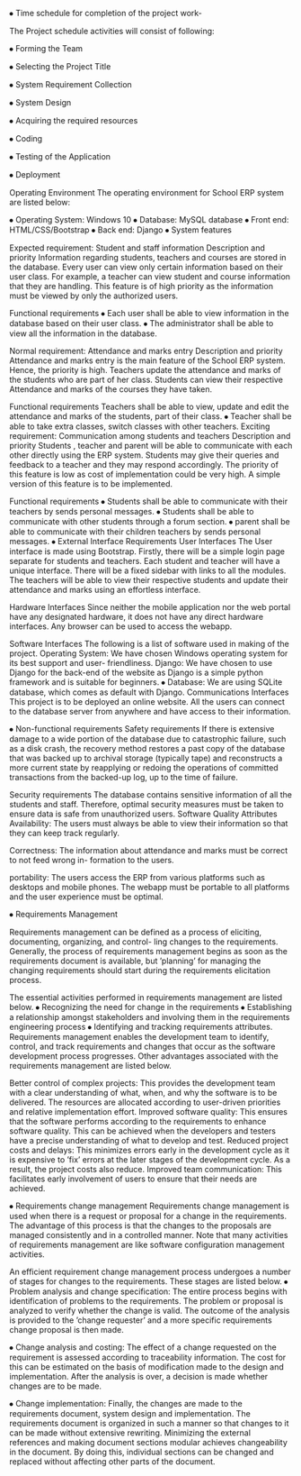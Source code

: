 ⦁	Time schedule for completion of the project work-

The Project schedule activities will consist of following:

⦁	Forming the Team

⦁	Selecting the Project Title

⦁	System Requirement Collection

⦁	System Design

⦁	Acquiring the required resources

⦁	Coding

⦁	Testing of the Application

⦁	Deployment

Operating Environment
The operating environment for School ERP system are listed below:

⦁	Operating System: Windows 10
⦁	Database: MySQL database
⦁	Front end: HTML/CSS/Bootstrap
⦁	Back end: Django
⦁	System features

Expected requirement: Student and staff information
Description and priority Information regarding students, teachers and courses are stored in the database. Every user can view only certain information based on their user class. For example, a teacher can view student and course information that they are handling. This feature is of high priority as the information must be viewed by only the authorized users.

Functional requirements
⦁	Each user shall be able to view information in the database based on their user class.
⦁	The administrator shall be able to view all the information in the database.

Normal requirement: Attendance and marks entry
Description and priority Attendance and marks entry is the main feature of the School ERP system. Hence, the priority is high. Teachers update the attendance and marks of the students who are part of her class. Students can view their respective Attendance and marks of the courses they have taken.

Functional requirements
Teachers shall be able to view, update and edit the attendance and marks of the students, part of their class.
⦁	Teacher shall be able to take extra classes, switch classes with other teachers.
Exciting requirement: Communication among students and teachers
Description and priority Students ,  teacher and parent will be able to communicate with each other directly using the ERP system. Students may give their queries and feedback to a teacher and they may respond accordingly. The priority of this feature is low as cost of implementation could be very high. A simple version of this feature is to be implemented.

Functional requirements
⦁	Students shall be able to communicate with their teachers by sends personal messages.
⦁	Students shall be able to communicate with other students through a forum section.
⦁	parent shall be able to communicate with their children teachers by sends personal messages.
⦁	External Interface Requirements
User Interfaces
The User interface is made using Bootstrap. Firstly, there will be a simple login page separate for students and teachers. Each student and teacher will have a unique interface. There will be a fixed sidebar with links to all the modules. The teachers will be able to view their respective students and update their attendance and marks using an effortless interface.

Hardware Interfaces
Since neither the mobile application nor the web portal have any designated hardware, it does not have any direct hardware interfaces. Any browser can be used to access the webapp.

Software Interfaces
The following is a list of software used in making of the project.
Operating System: We have chosen Windows operating system for its best support and user- friendliness.
Django: We have chosen to use Django for the back-end of the website as Django is a simple python framework and is suitable for beginners.
⦁	Database: We are using SQLite database, which comes as default with Django.
Communications Interfaces
This project is to be deployed an online website. All the users can connect to the database server from anywhere and have access to their information.

⦁	Non-functional requirements
Safety requirements
If there is extensive damage to a wide portion of the database due to catastrophic failure, such as a disk crash, the recovery method restores a past copy of the database that was backed up to archival storage (typically tape) and reconstructs a more current state by reapplying or redoing the operations of committed transactions from the backed-up log, up to the time of failure.

Security requirements
The database contains sensitive information of all the students and staff. Therefore, optimal security measures must be taken to ensure data is safe from unauthorized users.
Software Quality Attributes
Availability: The users must always be able to view their information so that they can keep track regularly.

Correctness: The information about attendance and marks must be correct to not feed wrong in- formation to the users.

portability: The users access the ERP from various platforms such as desktops and mobile phones. The webapp must be portable to all platforms and the user experience must be optimal.


⦁	Requirements Management

Requirements management can be defined as a process of eliciting, documenting, organizing, and control- ling changes to the requirements. Generally, the process of requirements management begins as soon as the requirements document is available, but ’planning’ for managing the changing requirements should start during the requirements elicitation process.

The essential activities performed in requirements management are listed below.
⦁	Recognizing the need for change in the requirements
⦁	Establishing a relationship amongst stakeholders and involving them in the requirements engineering process
⦁	Identifying and tracking requirements attributes.
Requirements management enables the development team to identify, control, and track requirements and changes that occur as the software development process progresses. Other advantages associated with the requirements management are listed below.

Better control of complex projects: This provides the development team with a clear understanding of what, when, and why the software is to be delivered. The resources are allocated according to user-driven priorities and relative implementation effort.
Improved software quality: This ensures that the software performs according to the requirements to enhance software quality. This can be achieved when the developers and testers have a precise understanding of what to develop and test.
Reduced project costs and delays: This minimizes errors early in the development cycle as it is expensive to ’fix’ errors at the later stages of the development cycle. As a result, the project costs also reduce.
Improved team communication: This facilitates early involvement of users to ensure that their needs are achieved.


⦁	Requirements change management
Requirements change management is used when there is a request or proposal for a change in the requirements. The advantage of this process is that the changes to the proposals are managed consistently and in a controlled manner. Note that many activities of requirements management are like software configuration management activities.

An efficient requirement change management process undergoes a number of stages for changes to the requirements. These stages are listed below.
⦁	Problem analysis and change specification: The entire process begins with identification of problems to the requirements. The problem or proposal is analyzed to verify whether the change is valid. The outcome of the analysis is provided to the ’change requester’ and a more specific requirements change proposal is then made.

⦁	Change analysis and costing: The effect of a change requested on the requirement is assessed according to traceability information. The cost for this can be estimated on the basis of modification made to the design and implementation. After the analysis is over, a decision is made whether changes are to be made.

⦁	Change implementation: Finally, the changes are made to the requirements document, system design and implementation. The requirements document is organized in such a manner so that changes to it can be made without extensive rewriting. Minimizing the external references and making document sections modular achieves changeability in the document. By doing this, individual sections can be changed and replaced without affecting other parts of the document.
